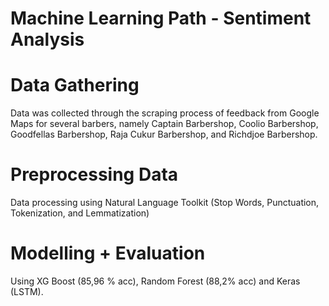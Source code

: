 # Machine Learning Path - Sentiment Analysis
# Data Gathering

Data was collected through the scraping process of feedback from Google Maps for several barbers, namely Captain Barbershop, Coolio Barbershop, Goodfellas Barbershop, Raja Cukur Barbershop, and Richdjoe Barbershop.

# Preprocessing Data

Data processing using Natural Language Toolkit (Stop Words, Punctuation, Tokenization, and Lemmatization)

# Modelling + Evaluation

Using XG Boost (85,96 % acc), Random Forest (88,2% acc) and Keras (LSTM).
